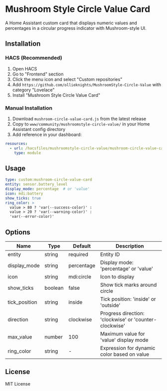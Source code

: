 # Mushroom Style Circle Value Card

A Home Assistant custom card that displays numeric values and percentages in a circular progress indicator with Mushroom-style UI.

## Installation

### HACS (Recommended)
1. Open HACS
2. Go to "Frontend" section
3. Click the menu icon and select "Custom repositories"
4. Add `https://github.com/ollieknights/MushroomStyle-Circle-Value` with category "Lovelace"
5. Install "Mushroom Style Circle Value Card"

### Manual Installation
1. Download `mushroom-circle-value-card.js` from the latest release
2. Copy to `www/community/mushroomstyle-circle-value/` in your Home Assistant config directory
3. Add reference in your dashboard:
```yaml
resources:
  - url: /hacsfiles/mushroomstyle-circle-value/mushroom-circle-value-card.js
    type: module
```

## Usage

```yaml
type: custom:mushroom-circle-value-card
entity: sensor.battery_level
display_mode: percentage  # or 'value'
icon: mdi:battery
show_ticks: true
ring_color: >
  value > 80 ? 'var(--success-color)' :
  value > 20 ? 'var(--warning-color)' :
  'var(--error-color)'
```

## Options

| Name | Type | Default | Description |
|------|------|---------|-------------|
| entity | string | required | Entity ID |
| display_mode | string | percentage | Display mode: 'percentage' or 'value' |
| icon | string | mdi:circle | Icon to display |
| show_ticks | boolean | false | Show tick marks around circle |
| tick_position | string | inside | Tick position: 'inside' or 'outside' |
| direction | string | clockwise | Progress direction: 'clockwise' or 'counter-clockwise' |
| max_value | number | 100 | Maximum value for 'value' display mode |
| ring_color | string | - | Expression for dynamic color based on value |

## License
MIT License
